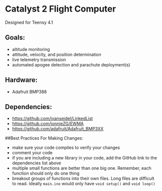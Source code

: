 # Catalyst 2 Flight Computer
Designed for Teensy 4.1

## Goals:
- altitude monitoring
- attitude, velocity, and position determination
- live telemetry transmission
- automated apogee detection and parachute deployment(s)

## Hardware:
- Adafruit BMP388

## Dependencies:
- https://github.com/ivanseidel/LinkedList
- https://github.com/jonnieZG/EWMA
- https://github.com/adafruit/Adafruit_BMP3XX

##Best Practices For Making Changes:
- make sure your code compiles to verify your changes
- comment your code
- if you are including a new library in your code, add the GitHub link to the dependencies list above
- multiple small functions are better than one big one. Remember, each function should only do one thing
- breakout groups of functions into their own files. Long files are difficult to read. Ideally `main.ino` would only have `void setup()` and `void loop()`
